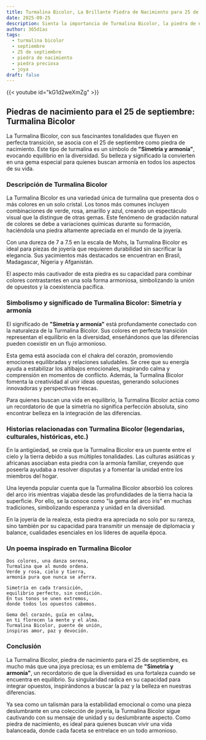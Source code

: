 ```yaml
---
title: Turmalina Bicolor, La Brillante Piedra de Nacimiento para 25 de septiembre
date: 2025-09-25
description: Sienta la importancia de Turmalina Bicolor, la piedra de nacimiento de 25 de septiembre que simboliza Simetría y armonía. Deje que su belleza y significado iluminen su día.
author: 365días
tags:
  - turmalina bicolor
  - septiembre
  - 25 de septiembre
  - piedra de nacimiento
  - piedra preciosa
  - joya
draft: false
---
```


{{< youtube id="kG1d2weXmZg" >}}

## Piedras de nacimiento para el 25 de septiembre: Turmalina Bicolor

La Turmalina Bicolor, con sus fascinantes tonalidades que fluyen en perfecta transición, se asocia con el 25 de septiembre como piedra de nacimiento. Este tipo de turmalina es un símbolo de **"Simetría y armonía"**, evocando equilibrio en la diversidad. Su belleza y significado la convierten en una gema especial para quienes buscan armonía en todos los aspectos de su vida.

### Descripción de Turmalina Bicolor

La Turmalina Bicolor es una variedad única de turmalina que presenta dos o más colores en un solo cristal. Los tonos más comunes incluyen combinaciones de verde, rosa, amarillo y azul, creando un espectáculo visual que la distingue de otras gemas. Este fenómeno de gradación natural de colores se debe a variaciones químicas durante su formación, haciéndola una piedra altamente apreciada en el mundo de la joyería.

Con una dureza de 7 a 7.5 en la escala de Mohs, la Turmalina Bicolor es ideal para piezas de joyería que requieren durabilidad sin sacrificar la elegancia. Sus yacimientos más destacados se encuentran en Brasil, Madagascar, Nigeria y Afganistán.

El aspecto más cautivador de esta piedra es su capacidad para combinar colores contrastantes en una sola forma armoniosa, simbolizando la unión de opuestos y la coexistencia pacífica.

### Simbolismo y significado de Turmalina Bicolor: Simetría y armonía

El significado de **"Simetría y armonía"** está profundamente conectado con la naturaleza de la Turmalina Bicolor. Sus colores en perfecta transición representan el equilibrio en la diversidad, enseñándonos que las diferencias pueden coexistir en un flujo armonioso.

Esta gema está asociada con el chakra del corazón, promoviendo emociones equilibradas y relaciones saludables. Se cree que su energía ayuda a estabilizar los altibajos emocionales, inspirando calma y comprensión en momentos de conflicto. Además, la Turmalina Bicolor fomenta la creatividad al unir ideas opuestas, generando soluciones innovadoras y perspectivas frescas.

Para quienes buscan una vida en equilibrio, la Turmalina Bicolor actúa como un recordatorio de que la simetría no significa perfección absoluta, sino encontrar belleza en la integración de las diferencias.

### Historias relacionadas con Turmalina Bicolor (legendarias, culturales, históricas, etc.)

En la antigüedad, se creía que la Turmalina Bicolor era un puente entre el cielo y la tierra debido a sus múltiples tonalidades. Las culturas asiáticas y africanas asociaban esta piedra con la armonía familiar, creyendo que poseerla ayudaba a resolver disputas y a fomentar la unidad entre los miembros del hogar.

Una leyenda popular cuenta que la Turmalina Bicolor absorbió los colores del arco iris mientras viajaba desde las profundidades de la tierra hacia la superficie. Por ello, se la conoce como "la gema del arco iris" en muchas tradiciones, simbolizando esperanza y unidad en la diversidad.

En la joyería de la realeza, esta piedra era apreciada no solo por su rareza, sino también por su capacidad para transmitir un mensaje de diplomacia y balance, cualidades esenciales en los líderes de aquella época.

### Un poema inspirado en Turmalina Bicolor

```
Dos colores, una danza serena,  
Turmalina que al mundo ordena.  
Verde y rosa, cielo y tierra,  
armonía pura que nunca se aferra.  

Simetría en cada transición,  
equilibrio perfecto, sin condición.  
En tus tonos se unen extremos,  
donde todos los opuestos cabemos.  

Gema del corazón, guía en calma,  
en ti florecen la mente y el alma.  
Turmalina Bicolor, puente de unión,  
inspiras amor, paz y devoción.  
```

### Conclusión

La Turmalina Bicolor, piedra de nacimiento para el 25 de septiembre, es mucho más que una joya preciosa; es un emblema de **"Simetría y armonía"**, un recordatorio de que la diversidad es una fortaleza cuando se encuentra en equilibrio. Su singularidad radica en su capacidad para integrar opuestos, inspirándonos a buscar la paz y la belleza en nuestras diferencias.

Ya sea como un talismán para la estabilidad emocional o como una pieza deslumbrante en una colección de joyería, la Turmalina Bicolor sigue cautivando con su mensaje de unidad y su deslumbrante aspecto. Como piedra de nacimiento, es ideal para quienes buscan vivir una vida balanceada, donde cada faceta se entrelace en un todo armonioso.